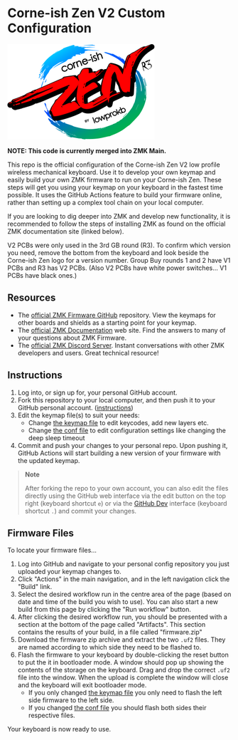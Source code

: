 # Corne-ish Zen V2 Custom Configuration

![Corne-ish Zen Logo](img/Zen_R3_sticker.png)

**NOTE: This code is currently merged into ZMK Main.**

This repo is the official configuration of the Corne-ish Zen V2 low profile wireless mechanical keyboard. Use it to develop your own keymap and easily build your own ZMK firmware to run on your Corne-ish Zen. These steps will get you using your keymap on your keyboard in the fastest time possible. It uses the GitHub Actions feature to build your firmware online, rather than setting up a complex tool chain on your local computer.

If you are looking to dig deeper into ZMK and develop new functionality, it is recommended to follow the steps of installing ZMK as found on the official ZMK documentation site (linked below).

V2 PCBs were only used in the 3rd GB round (R3). To confirm which version you need, remove the bottom from the keyboard and look beside the Corne-ish Zen logo for a version number. Group Buy rounds 1 and 2 have V1 PCBs and R3 has V2 PCBs. (Also V2 PCBs have white power switches... V1 PCBs have black ones.)

## Resources

- The [official ZMK Firmware GitHub](https://github.com/zmkfirmware/zmk) repository. View the keymaps for other boards and shields as a starting point for your keymap.
- The [official ZMK Documentation](https://zmk.dev/docs) web site. Find the answers to many of your questions about ZMK Firmware.
- The [official ZMK Discord Server](https://zmk.dev/community/discord/invite). Instant conversations with other ZMK developers and users. Great technical resource!

## Instructions

1. Log into, or sign up for, your personal GitHub account.
2. Fork this repository to your local computer, and then push it to your GitHub personal account. ([instructions](https://docs.github.com/en/get-started/quickstart/fork-a-repo))
3. Edit the keymap file(s) to suit your needs:
    - Change [the keymap file](/config/corneish_zen.keymap) to edit keycodes, add new layers etc.
    - Change [the conf file](/config/corneish_zen.conf) to edit configuration settings like changing the deep sleep timeout
4. Commit and push your changes to your personal repo. Upon pushing it, GitHub Actions will start building a new version of your firmware with the updated keymap.

> **Note**
> 
> After forking the repo to your own account, you can also edit the files directly using the GitHub web interface via the edit button on the top right (keyboard shortcut `e`) or via the [GitHub Dev](https://github.com/github/dev) interface (keyboard shortcut `.`) and commit your changes.

## Firmware Files

To locate your firmware files...

1. Log into GitHub and navigate to your personal config repository you just uploaded your keymap changes to.
2. Click "Actions" in the main navigation, and in the left navigation click the "Build" link.
3. Select the desired workflow run in the centre area of the page (based on date and time of the build you wish to use). You can also start a new build from this page by clicking the "Run workflow" button.
4. After clicking the desired workflow run, you should be presented with a section at the bottom of the page called "Artifacts". This section contains the results of your build, in a file called "firmware.zip"
5. Download the firmware zip archive and extract the two `.uf2` files. They are named according to which side they need to be flashed to.
6. Flash the firmware to your keyboard by double-clicking the reset button to put the it in bootloader mode. A window should pop up showing the contents of the storage on the keyboard. Drag and drop the correct `.uf2` file into the window. When the upload is complete the window will close and the keyboard will exit bootloader mode.
    - If you only changed [the keymap file](/config/corneish_zen.keymap) you only need to flash the left side firmware to the left side.
    - If you changed [the conf file](/config/corneish_zen.conf) you should flash both sides their respective files.

Your keyboard is now ready to use.
